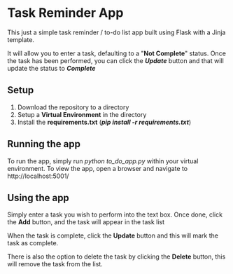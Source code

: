 # Task Reminder App

This just a simple task reminder / to-do list app built using Flask with a Jinja template.

It will allow you to enter a task, defaulting to a "**Not Complete**" status.
Once the task has been performed, you can click the ***Update*** button and that will update the status to ***Complete***

## Setup
1. Download the repository to a directory
2. Setup a **Virtual Environment** in the directory
3. Install the **requirements.txt** (***pip install -r requirements.txt***)

## Running the app
To run the app, simply run *python to_do_app.py* within your virtual environment.
To view the app, open a browser and navigate to http://localhost:5001/

## Using the app
Simply enter a task you wish to perform into the text box. 
Once done, click the **Add** button, and the task will appear in the task list

When the task is complete, click the **Update** button and this will mark the task as complete.

There is also the option to delete the task by clicking the **Delete** button, this will remove the task from the list.
